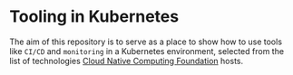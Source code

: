 # Tooling in Kubernetes

The aim of this repository is to serve as a place to show how to use tools like `CI/CD` and `monitoring` in a  Kubernetes environment, selected from the list of technologies [Cloud Native Computing Foundation](https://www.cncf.io/) hosts.